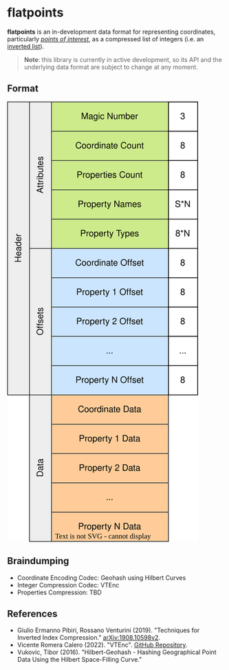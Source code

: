# flatpoints

**flatpoints** is an in-development data format for representing coordinates, particularly [*points of interest*](https://en.wikipedia.org/wiki/Point_of_interest), as a compressed list of integers (i.e. an [inverted list](https://en.wikipedia.org/wiki/Inverted_index)).

> **Note**: this library is currently in active development, so its API and the underlying data format are subject to change at any moment.

## Format

![](docs/img/format.svg)

## Braindumping

- Coordinate Encoding Codec: Geohash using Hilbert Curves
- Integer Compression Codec: VTEnc
- Properties Compression: TBD

## References
- Giulio Ermanno Pibiri, Rossano Venturini (2019). "Techniques for Inverted Index Compression." [arXiv:1908.10598v2](https://arxiv.org/abs/1908.10598v2).
- Vicente Romera Calero (2022). "VTEnc". [GitHub Repository](https://github.com/vteromero/VTEnc).
- Vukovic, Tibor (2016). "Hilbert-Geohash - Hashing Geographical Point Data Using the Hilbert Space-Filling Curve."